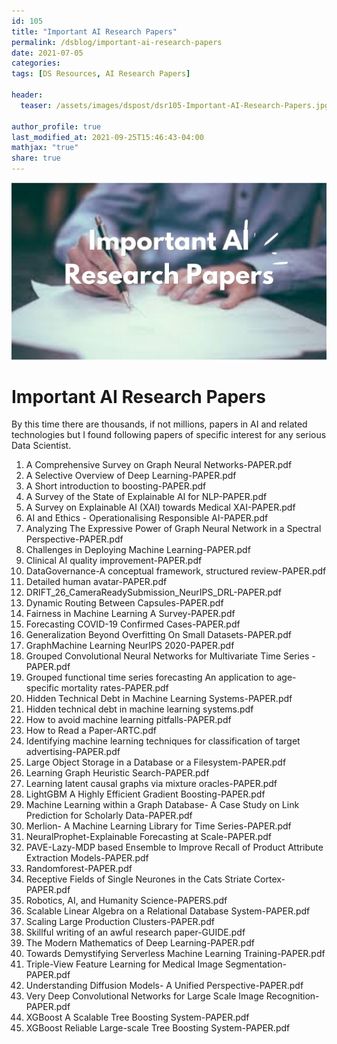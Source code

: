 ```yaml
---
id: 105    
title: "Important AI Research Papers"
permalink: /dsblog/important-ai-research-papers
date: 2021-07-05
categories:
tags: [DS Resources, AI Research Papers]

header:
  teaser: /assets/images/dspost/dsr105-Important-AI-Research-Papers.jpg

author_profile: true
last_modified_at: 2021-09-25T15:46:43-04:00
mathjax: "true"
share: true
---
```


![Important AI Research Papers](/assets/images/dspost/dsr105-Important-AI-Research-Papers.jpg)   
   
# Important AI Research Papers   
   
By this time there are thousands, if not millions, papers in AI and related technologies but I found following papers of specific interest for any serious Data Scientist.

1. A Comprehensive Survey on Graph Neural  Networks-PAPER.pdf
2. A Selective Overview of Deep Learning-PAPER.pdf
3. A Short introduction to boosting-PAPER.pdf
4. A Survey of the State of Explainable AI for NLP-PAPER.pdf
5. A Survey on Explainable AI (XAI)  towards Medical XAI-PAPER.pdf
6. AI and Ethics - Operationalising Responsible AI-PAPER.pdf
7. Analyzing The Expressive Power of Graph Neural Network in a Spectral Perspective-PAPER.pdf
8. Challenges in Deploying Machine Learning-PAPER.pdf
9. Clinical AI quality improvement-PAPER.pdf
10. DataGovernance-A conceptual framework, structured review-PAPER.pdf
11. Detailed human avatar-PAPER.pdf
12. DRIFT_26_CameraReadySubmission_NeurIPS_DRL-PAPER.pdf
13. Dynamic Routing Between Capsules-PAPER.pdf
14. Fairness in Machine Learning  A Survey-PAPER.pdf
15. Forecasting COVID-19 Confirmed Cases-PAPER.pdf
16. Generalization Beyond Overfitting On Small Datasets-PAPER.pdf
17. GraphMachine Learning NeurIPS 2020-PAPER.pdf
18. Grouped Convolutional Neural Networks for Multivariate Time Series -PAPER.pdf
19. Grouped functional time series forecasting  An application to age-specific mortality rates-PAPER.pdf
20. Hidden Technical Debt in Machine Learning Systems-PAPER.pdf
21. Hidden technical debt in machine learning systems.pdf
22. How to avoid machine learning pitfalls-PAPER.pdf
23. How to Read a Paper-ARTC.pdf
24. Identifying machine learning techniques for classification of target advertising-PAPER.pdf
25. Large Object Storage in a Database or a Filesystem-PAPER.pdf
26. Learning Graph Heuristic Search-PAPER.pdf
27. Learning latent causal graphs via mixture oracles-PAPER.pdf
28. LightGBM A Highly Efficient Gradient Boosting-PAPER.pdf
29. Machine Learning within a Graph Database- A Case Study on Link Prediction for Scholarly Data-PAPER.pdf
30. Merlion- A Machine Learning Library for Time Series-PAPER.pdf
31. NeuralProphet-Explainable Forecasting at Scale-PAPER.pdf
32. PAVE-Lazy-MDP based Ensemble to Improve Recall of Product Attribute Extraction Models-PAPER.pdf
33. Randomforest-PAPER.pdf
34. Receptive Fields of Single Neurones in the Cats Striate Cortex-PAPER.pdf
35. Robotics, AI, and Humanity Science-PAPERS.pdf
36. Scalable Linear Algebra on a Relational Database System-PAPER.pdf
37. Scaling Large Production Clusters-PAPER.pdf
38. Skillful writing of an awful research paper-GUIDE.pdf
39. The Modern Mathematics of Deep Learning-PAPER.pdf
40. Towards Demystifying Serverless Machine Learning Training-PAPER.pdf
41. Triple-View Feature Learning  for Medical Image Segmentation-PAPER.pdf
42. Understanding Diffusion Models- A Unified Perspective-PAPER.pdf
43. Very Deep Convolutional Networks for Large Scale Image Recognition-PAPER.pdf
44. XGBoost A Scalable Tree Boosting System-PAPER.pdf
45. XGBoost Reliable Large-scale Tree Boosting System-PAPER.pdf